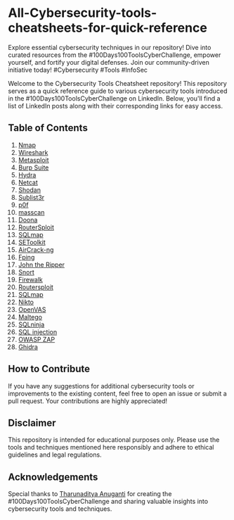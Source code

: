 # All-Cybersecurity-tools-cheatsheets-for-quick-reference

Explore essential cybersecurity techniques in our repository! Dive into curated resources from the #100Days100ToolsCyberChallenge, empower yourself, and fortify your digital defenses. Join our community-driven initiative today! #Cybersecurity #Tools #InfoSec

Welcome to the Cybersecurity Tools Cheatsheet repository! This repository serves as a quick reference guide to various cybersecurity tools introduced in the #100Days100ToolsCyberChallenge on LinkedIn. Below, you'll find a list of LinkedIn posts along with their corresponding links for easy access.

## Table of Contents

1. [Nmap](https://www.linkedin.com/posts/tharunaditya-anuganti_100days100toolscyberchallenge-cybersecurity-activity-7160250808050089984-3k4Z?utm_source=share&utm_medium=member_desktop)
2. [Wireshark](https://www.linkedin.com/posts/tharunaditya-anuganti_100days100toolscyberchallenge-cybersecurity-activity-7160692749380272129-6sX2?utm_source=share&utm_medium=member_desktop)
3. [Metasploit](https://www.linkedin.com/posts/tharunaditya-anuganti_100days100toolscyberchallenge-cybersecurity-activity-7161008950023266304-gWxA?utm_source=share&utm_medium=member_desktop)
4. [Burp Suite](https://www.linkedin.com/posts/tharunaditya-anuganti_100days100toolscyberchallenge-cybersecurity-activity-7161411664938995712-_Tuf?utm_source=share&utm_medium=member_desktop)
5. [Hydra](https://www.linkedin.com/posts/tharunaditya-anuganti_100days100toolscyberchallenge-cybersecurity-activity-7161771478110199808-cNPb?utm_source=share&utm_medium=member_desktop)
6. [Netcat](https://www.linkedin.com/posts/tharunaditya-anuganti_100days100toolscyberchallenge-cybersecurity-activity-7162153208134533120-ctPK?utm_source=share&utm_medium=member_desktop)
7. [Shodan](https://www.linkedin.com/posts/tharunaditya-anuganti_100days100toolscyberchallenge-cybersecurity-activity-7162498009463812096-drAz?utm_source=share&utm_medium=member_desktop)
8. [Sublist3r](https://www.linkedin.com/posts/tharunaditya-anuganti_100days100toolscyberchallenge-cybersecurity-activity-7162796881473888258-3avK?utm_source=share&utm_medium=member_desktop)
9. [p0f](https://www.linkedin.com/posts/tharunaditya-anuganti_cybersecurity-tool-cheatsheet-activity-7163202268060749825-aNvZ?utm_source=share&utm_medium=member_desktop)
10. [masscan](https://www.linkedin.com/posts/tharunaditya-anuganti_100days100toolscyberchallenge-cybersecurity-activity-7163834600643915777-ZUw3?utm_source=share&utm_medium=member_desktop)
11. [Doona](https://www.linkedin.com/posts/tharunaditya-anuganti_wireless-attacks-activity-7164325917425618945-XL--?utm_source=share&utm_medium=member_desktop)
12. [RouterSploit](https://www.linkedin.com/posts/tharunaditya-anuganti_100days100toolscyberchallenge-theharvester-activity-7165310066747695105-Ryu9?utm_source=share&utm_medium=member_desktop)
13. [SQLmap](https://www.linkedin.com/posts/tharunaditya-anuganti_100days100toolscyberchallenge-firewalk-networksecurity-activity-7165764261858791425-BDDS?utm_source=share&utm_medium=member_desktop)
14. [SEToolkit](https://www.linkedin.com/posts/tharunaditya-anuganti_setoolkit-activity-7166111158507175937-Dxc9?utm_source=share&utm_medium=member_desktop)
15. [AirCrack-ng](https://www.linkedin.com/posts/tharunaditya-anuganti_100days100toolscyberchallenge-p0f-passiveosfingerprinting-activity-7166718980605374465-azJ3?utm_source=share&utm_medium=member_desktop)
16. [Fping](https://www.linkedin.com/posts/tharunaditya-anuganti_shodan-cheat-sheet-activity-7167148000606191616-xDUe?utm_source=share&utm_medium=member_desktop)
17. [John the Ripper](https://www.linkedin.com/posts/tharunaditya-anuganti_100days100toolscyberchallenge-sublist3r-subdomainenumeration-activity-7167562073428705281-Mc4J?utm_source=share&utm_medium=member_desktop)
18. [Snort](https://www.linkedin.com/posts/tharunaditya-anuganti_masscan-activity-7168253527083929600-LJlX?utm_source=share&utm_medium=member_desktop)
19. [Firewalk](https://www.linkedin.com/posts/tharunaditya-anuganti_doona-activity-7168666771166625793-vML_?utm_source=share&utm_medium=member_desktop)
20. [Routersploit](https://www.linkedin.com/posts/tharunaditya-anuganti_routersploit-activity-7168992579512987648--WI4?utm_source=share&utm_medium=member_desktop)
21. [SQLmap](https://www.linkedin.com/posts/tharunaditya-anuganti_100days100toolscyberchallenge-interested-activity-7169656269555818497-y18m?utm_source=share&utm_medium=member_desktop)
22. [Nikto](https://www.linkedin.com/posts/tharunaditya-anuganti_100days100toolscyberchallenge-nikto-websecurity-activity-7170120496540241921-bt7y?utm_source=share&utm_medium=member_desktop)
23. [OpenVAS](https://www.linkedin.com/posts/tharunaditya-anuganti_openvas-cheatsheet-by-tharunaditya-anuagnti-activity-7170858750763806720-516x?utm_source=share&utm_medium=member_desktop)
24. [Maltego](https://www.linkedin.com/posts/tharunaditya-anuganti_maltego-ir-handbook-activity-7171748761264672768-aLbo?utm_source=share&utm_medium=member_desktop)
25. [SQLninja](https://www.linkedin.com/posts/tharunaditya-anuganti_sqlninja-activity-7172983112295985154-we28?utm_source=share&utm_medium=member_desktop)
26. [SQL injection](https://www.linkedin.com/posts/tharunaditya-anuganti_sql-injection-activity-7173712261633568768-A2JQ?utm_source=share&utm_medium=member_desktop)
27. [OWASP ZAP](https://www.linkedin.com/posts/tharunaditya-anuganti_zap-guide-by-owasp-activity-7174828037962694657-B-tT?utm_source=share&utm_medium=member_desktop)
28. [Ghidra](https://www.linkedin.com/posts/tharunaditya-anuganti_100days100toolscyberchallenge-ghidra-reverseengineering-activity-7177760803821875202-Lbqx?utm_source=share&utm_medium=member_desktop)
    
## How to Contribute


If you have any suggestions for additional cybersecurity tools or improvements to the existing content, feel free to open an issue or submit a pull request. Your contributions are highly appreciated!

## Disclaimer

This repository is intended for educational purposes only. Please use the tools and techniques mentioned here responsibly and adhere to ethical guidelines and legal regulations.

## Acknowledgements

Special thanks to [Tharunaditya Anuganti](https://www.linkedin.com/in/tharunaditya-anuganti/) for creating the #100Days100ToolsCyberChallenge and sharing valuable insights into cybersecurity tools and techniques.
